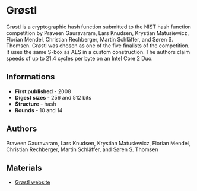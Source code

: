 # Grøstl

Grøstl is a cryptographic hash function submitted to the NIST hash function competition by Praveen Gauravaram, Lars Knudsen, Krystian Matusiewicz, Florian Mendel, Christian Rechberger, Martin Schläffer, and Søren S. Thomsen. Grøstl was chosen as one of the five finalists of the competition. It uses the same S-box as AES in a custom construction. The authors claim speeds of up to 21.4 cycles per byte on an Intel Core 2 Duo.

## Informations

* __First published__ - 2008
* __Digest sizes__ - 256 and 512 bits
* __Structure__ - hash
* __Rounds__ - 10 and 14

## Authors

Praveen Gauravaram, Lars Knudsen, Krystian Matusiewicz, Florian Mendel, Christian Rechberger, Martin Schläffer, and Søren S. Thomsen

## Materials

- [Grøstl  website](http://www.groestl.info/)
